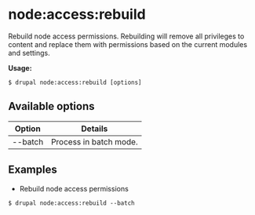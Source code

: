 # node:access:rebuild
Rebuild node access permissions. Rebuilding will remove all privileges to content and replace them with permissions based on the current modules and settings.

**Usage:**
```
$ drupal node:access:rebuild [options] 
```

## Available options
Option | Details
-------|-------------
--batch | Process in batch mode.

## Examples
* Rebuild node access permissions
```
$ drupal node:access:rebuild --batch
```
